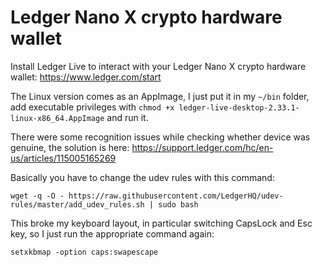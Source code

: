 # Ledger Nano X crypto hardware wallet

Install Ledger Live to interact with your Ledger Nano X crypto hardware wallet:
<https://www.ledger.com/start>

The Linux version comes as an AppImage, I just put it in my `~/bin` folder, add executable privileges with `chmod +x ledger-live-desktop-2.33.1-linux-x86_64.AppImage` and run it.

There were some recognition issues while checking whether device was genuine, the solution is here:
<https://support.ledger.com/hc/en-us/articles/115005165269>

Basically you have to change the udev rules with this command:
```
wget -q -O - https://raw.githubusercontent.com/LedgerHQ/udev-rules/master/add_udev_rules.sh | sudo bash
```

This broke my keyboard layout, in particular switching CapsLock and Esc key, so I just run the appropriate command again:
```
setxkbmap -option caps:swapescape
```

